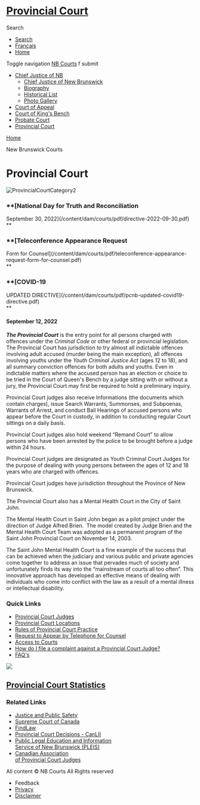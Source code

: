 # [Provincial Court](https://www.courtsnb-coursnb.ca/content/cour/en/provincial.html)

Search

- [Search](/content/cour/en/search.html)
- [Français](/content/cour/fr/provinciale.html)
- [Home](/content/cour/en.html)

Toggle navigation [NB Courts](/content/cour/en.html)
f
submit

- [Chief Justice of NB](/content/cour/en/ocj.html)
  - [Chief Justice of New Brunswick](/content/cour/en/ocj/chiefjustice.html)
  - [Biography](/content/cour/en/ocj/biography.html)
  - [Historical List](/content/cour/en/ocj/historical.html)
  - [Photo Gallery](/content/cour/en/ocj/gallery.html)
- [Court of Appeal](/content/cour/en/appeal.html)
- [Court of King's Bench](/content/cour/en/kings-bench.html)
- [Probate Court](/content/cour/en/probate-court.html)
- [Provincial Court](/content/cour/en/provincial.html)

[Home](/content/cour/en.html)

New Brunswick Courts

# Provincial Court

![ProvincialCourtCategory2](/content/cour/en/provincial/_jcr_content/mainContent_par_courts/textimage/image.img.jpg/1685554763753.jpg 'ProvincialCourtCategory2')

### \*\*[National Day for Truth and Reconciliation

September 30, 2022](/content/dam/courts/pdf/directive-2022-09-30.pdf)  
\*\*

### \*\*[Teleconference Appearance Request

Form for Counsel](/content/dam/courts/pdf/teleconference-appearance-request-form-for-counsel.pdf)  
\*\*

### \*\*[COVID-19

UPDATED DIRECTIVE](/content/dam/courts/pdf/pcnb-updated-covid19-directive.pdf)  
\*\*

#### **September 12, 2022**

**_The Provincial Court_** is the entry point for all persons charged with offences under the *Criminal Code* or other federal or provincial legislation. The Provincial Court has jurisdiction to try almost all indictable offences involving adult accused (murder being the main exception), all offences involving youths under the *Youth Criminal Justice Act* (ages 12 to 18), and all summary conviction offences for both adults and youths. Even in indictable matters where the accused person has an election or choice to be tried in the Court of Queen's Bench by a judge sitting with or without a jury, the Provincial Court may first be required to hold a preliminary inquiry.

Provincial Court judges also receive Informations (the documents which contain charges), issue Search Warrants, Summonses, and Subpoenas, Warrants of Arrest, and conduct Bail Hearings of accused persons who appear before the Court in custody, in addition to conducting regular Court sittings on a daily basis.

Provincial Court judges also hold weekend “Remand Court” to allow persons who have been arrested by the police to be brought before a judge within 24 hours.

Provincial Court judges are designated as Youth Criminal Court Judges for the purpose of dealing with young persons between the ages of 12 and 18 years who are charged with offences.

Provincial Court judges have jurisdiction throughout the Province of New Brunswick.

The Provincial Court also has a Mental Health Court in the City of Saint John.

The Mental Health Court in Saint John began as a pilot project under the direction of Judge Alfred Brien.  The model created by Judge Brien and the Mental Health Court Team was adopted as a permanent program of the Saint John Provincial Court on November 14, 2003.

The Saint John Mental Health Court is a fine example of the success that can be achieved when the judiciary and various public and private agencies come together to address an issue that pervades much of society and unfortunately finds its way into the “mainstream of courts all too often”. This innovative approach has developed an effective means of dealing with individuals who come into conflict with the law as a result of a mental illness or intellectual disability.

### Quick Links

- [Provincial Court Judges](/content/cour/en/provincial/content/pcj.html)
- [Provincial Court Locations](/content/cour/en/provincial/content/pclocations.html)
- [Rules of Provincial Court Practice](/content/cour/en/provincial/content/rpcp.html)
- [Request to Appear by Telephone for Counsel](/content/dam/courts/pdf/teleconference-appearance-request-form-for-counsel.pdf)
- [Access to Courts](/content/cour/en/provincial/content/access.html)
- [How do I file a complaint against a Provincial Court Judge?](/content/dam/courts/pdf/provincial/how-do-i-file-a-complaint.pdf)
- [FAQ's](/content/cour/en/provincial/content/faq.html)

![ ](/content/dam/gnb/Departments/ps-sp/images/crime-prevention-nb/provincial-court-statistics.jpg/_jcr_content/renditions/cq5dam.web.340.340.jpeg ' ')

## [Provincial Court Statistics](https://www2.gnb.ca/content/gnb/en/departments/public-safety/justice/content/nb-provincial-courts-statistics.html)

### Related Links

- [Justice and Public Safety](https://www2.gnb.ca/content/gnb/en/departments/public-safety.html)
- [Supreme Court of Canada](https://www.scc-csc.ca/home-accueil/index-eng.aspx)
- [FindLaw](http://corporate.findlaw.com/law-library/international-law/)
- [Provincial Court Decisions - CanLII](http://www.canlii.org/en/nb/nbpc/)
- [Public Legal Education and Information  
  Service of New Brunswick (PLEIS)](http://www.legal-info-legale.nb.ca/)
- [Canadian Association  
  of Provincial Court Judges](http://www.judges-juges.ca/)

All content © NB Courts All Rights reserved

- Feedback
- [Privacy](https://www2.gnb.ca/content/gnb/en/admin/privacy.html)
- [Disclaimer](https://www2.gnb.ca/content/gnb/en/admin/disclaimer.html)
